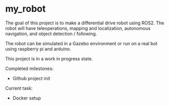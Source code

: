 # my_robot
The goal of this project is to make a differential drive robot using ROS2. The robot will have teleoperations, mapping and localization, autonomous navigation, and object detection / following.

The robot can be simulated in a Gazebo environment or run on a real bot using raspberry pi and arduino.

This project is in a work in progress state.

Completed milestones:
- Github project init

Current task:
- Docker setup
